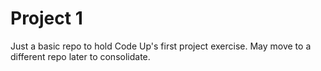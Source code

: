 # Project 1
Just a basic repo to hold Code Up's first project exercise. May move to a different repo later to consolidate.